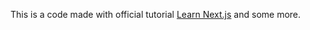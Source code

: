 This is a code made with official tutorial [Learn Next.js](https://nextjs.org/learn) and some more.
